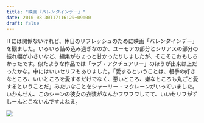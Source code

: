 ```yaml
---
title: "映画『バレンタインデー』"
date: 2010-08-30T17:16:29+09:00
draft: false
---
```


ITには関係ないけれど、休日のリフレッシュのために映画「バレンタインデー」を観ました。いろいろ詰め込み過ぎなのか、ユーモアの部分とシリアスの部分の振れ幅が小さいなど、編集がちょっと甘かったりしましたが、そこそこおもしろかったです。似たような作品では「ラブ・アクチュアリー」のほうが出来は上だったかな。中にはいいセリフもありました。「愛するということは、相手の好きなところ、いいところを愛するだけでなく、悪いところ、嫌なところも丸ごと愛するということだ」みたいなことをシャーリー・マクレーンがいっていました。いかんせん、このシーンの彼女の衣装がなんかフワフワしてて、いいセリフがずしーんとこないんですよねえ。

<a target="_blank"  href="https://www.amazon.co.jp/gp/product/B00EUITTA0/ref=as_li_tl?ie=UTF8&camp=247&creative=1211&creativeASIN=B00EUITTA0&linkCode=as2&tag=ymraintree03-22&linkId=fa9bbb7c7ae7d1af2ed3c0ddcdcb4c8f"><img border="0" src="//ws-fe.amazon-adsystem.com/widgets/q?_encoding=UTF8&MarketPlace=JP&ASIN=B00EUITTA0&ServiceVersion=20070822&ID=AsinImage&WS=1&Format=_SL250_&tag=ymraintree03-22" ></a><img src="//ir-jp.amazon-adsystem.com/e/ir?t=ymraintree03-22&l=am2&o=9&a=B00EUITTA0" width="1" height="1" border="0" alt="" style="border:none !important; margin:0px !important;" />
